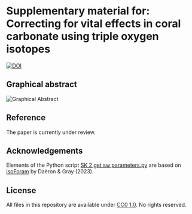 # Supplementary material for:</br>Correcting for vital effects in coral carbonate using triple oxygen isotopes
[![DOI](https://zenodo.org/badge/DOI/10.5281/zenodo.11277154.svg)](https://doi.org/10.5281/zenodo.11277154)

## Graphical abstract
![Graphical Abstract](./SK%20Graphical%20Abstract.png)

## Reference
The paper is currently under review.

## Acknowledgements
Elements of the Python script [SK 2 get sw parameters.py](./SK%2%get%sw%parameters.py) are based on [isoForam](https://github.com/mdaeron/isoForam) by Daëron & Gray (2023).

## License
All files in this repository are available under [CC0 1.0](LICENSE). No rights reserved.